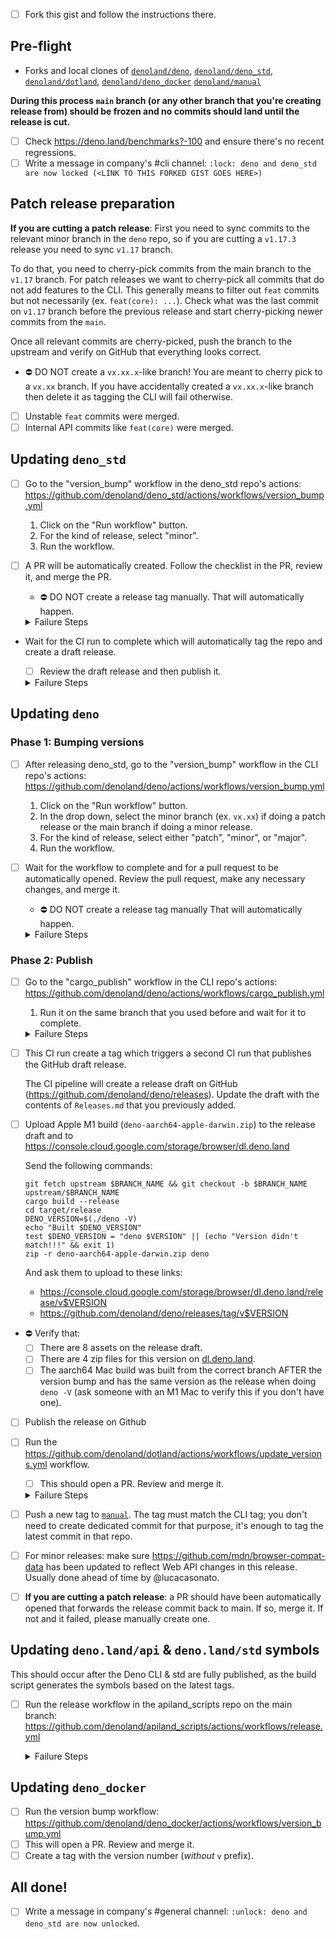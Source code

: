 - [ ] Fork this gist and follow the instructions there.

## Pre-flight

- Forks and local clones of
  [`denoland/deno`](https://github.com/denoland/deno/),
  [`denoland/deno_std`](https://github.com/denoland/deno_std/),
  [`denoland/dotland`](https://github.com/denoland/dotland/),
  [`denoland/deno_docker`](https://github.com/denoland/deno_docker/)
  [`denoland/manual`](https://github.com/denoland/manual/)

**During this process `main` branch (or any other branch that you're creating
release from) should be frozen and no commits should land until the release is
cut.**

- [ ] Check https://deno.land/benchmarks?-100 and ensure there's no recent
      regressions.
- [ ] Write a message in company's #cli channel:
      `:lock: deno and deno_std are now locked (<LINK TO THIS FORKED GIST GOES HERE>)`

## Patch release preparation

**If you are cutting a patch release**: First you need to sync commits to the
relevant minor branch in the `deno` repo, so if you are cutting a `v1.17.3`
release you need to sync `v1.17` branch.

To do that, you need to cherry-pick commits from the main branch to the `v1.17`
branch. For patch releases we want to cherry-pick all commits that do not add
features to the CLI. This generally means to filter out `feat` commits but not
necessarily (ex. `feat(core): ...`). Check what was the last commit on `v1.17`
branch before the previous release and start cherry-picking newer commits from
the `main`.

Once all relevant commits are cherry-picked, push the branch to the upstream and
verify on GitHub that everything looks correct.

- ⛔ DO NOT create a `vx.xx.x`-like branch! You are meant to cherry pick to a
  `vx.xx` branch. If you have accidentally created a `vx.xx.x`-like branch then
  delete it as tagging the CLI will fail otherwise.

- [ ] Unstable `feat` commits were merged.
- [ ] Internal API commits like `feat(core)` were merged.

## Updating `deno_std`

- [ ] Go to the "version_bump" workflow in the deno_std repo's actions:
      https://github.com/denoland/deno_std/actions/workflows/version_bump.yml
  1. Click on the "Run workflow" button.
  1. For the kind of release, select "minor".
  1. Run the workflow.

- [ ] A PR will be automatically created. Follow the checklist in the PR, review
      it, and merge the PR.
  - ⛔ DO NOT create a release tag manually. That will automatically happen.

  <details>
    <summary>Failure Steps</summary>

  1. Checkout the latest main.
  2. Manually run `./_tools/release/01_bump_version.ts --minor`
     1. Ensure the version in `version.ts` is updated correctly.
     2. Ensure `Releases.md` is updated correctly.
     3. Ensure all the tests pass with the latest build (examine the repo for
        what the command is and run the local built deno binary)
  3. Open a PR with the changes and continue with the steps below.
  </details>

- Wait for the CI run to complete which will automatically tag the repo and
  create a draft release.
  - [ ] Review the draft release and then publish it.

  <details>
    <summary>Failure Steps</summary>

  1. Tag the repo manually in the format `x.x.x`
  2. Draft a new GH release by copying and pasting the release notes from
     `Releases.md`
  </details>

## Updating `deno`

### Phase 1: Bumping versions

- [ ] After releasing deno_std, go to the "version_bump" workflow in the CLI
      repo's actions:
      https://github.com/denoland/deno/actions/workflows/version_bump.yml
  1. Click on the "Run workflow" button.
  1. In the drop down, select the minor branch (ex. `vx.xx`) if doing a patch
     release or the main branch if doing a minor release.
  1. For the kind of release, select either "patch", "minor", or "major".
  1. Run the workflow.

- [ ] Wait for the workflow to complete and for a pull request to be
      automatically opened. Review the pull request, make any necessary changes,
      and merge it.
  - ⛔ DO NOT create a release tag manually That will automatically happen.

  <details>
     <summary>Failure Steps</summary>

  1. Checkout the branch the release is being made on.
  2. Manually run `./tools/release/01_bump_crate_versions.ts`
     1. Ensure the crate versions were bumped correctly
     2. Ensure deno_std version was updated correctly in `cli/deno_std.rs`
     3. Ensure `Releases.md` was updated correctly
  3. Open a PR with the changes and continue with the steps below.
  </details>

### Phase 2: Publish

- [ ] Go to the "cargo_publish" workflow in the CLI repo's actions:
      https://github.com/denoland/deno/actions/workflows/cargo_publish.yml
  1. Run it on the same branch that you used before and wait for it to complete.

  <details>
     <summary>Failure Steps</summary>

  1. The workflow was designed to be restartable. Try restarting it.
  2. If that doesn't work, then do the following:
     1. Checkout the branch the release is occurring on.
     2. If `cargo publish` hasn't completed then run
        `./tools/release/03_publish_crates.ts`
        - Note that you will need access to crates.io so it might fail.
     3. If `cargo publish` succeeded and a release tag wasn't created, then
        manually create and push one for the release branch with a leading `v`.
  </details>

- [ ] This CI run create a tag which triggers a second CI run that publishes the
      GitHub draft release.

  The CI pipeline will create a release draft on GitHub
  (https://github.com/denoland/deno/releases). Update the draft with the
  contents of `Releases.md` that you previously added.

- [ ] Upload Apple M1 build (`deno-aarch64-apple-darwin.zip`) to the release
      draft and to https://console.cloud.google.com/storage/browser/dl.deno.land

  Send the following commands:

  ```
  git fetch upstream $BRANCH_NAME && git checkout -b $BRANCH_NAME upstream/$BRANCH_NAME
  cargo build --release
  cd target/release
  DENO_VERSION=$(./deno -V)
  echo "Built $DENO_VERSION"
  test $DENO_VERSION = "deno $VERSION" || (echo "Version didn't match!!!" && exit 1)
  zip -r deno-aarch64-apple-darwin.zip deno
  ```

  And ask them to upload to these links:

  - https://console.cloud.google.com/storage/browser/dl.deno.land/release/v$VERSION
  - https://github.com/denoland/deno/releases/tag/v$VERSION

- ⛔ Verify that:
  - [ ] There are 8 assets on the release draft.
  - [ ] There are 4 zip files for this version on
        [dl.deno.land](https://console.cloud.google.com/storage/browser/dl.deno.land/release/v$VERSION).
  - [ ] The aarch64 Mac build was built from the correct branch AFTER the
        version bump and has the same version as the release when doing
        `deno -V` (ask someone with an M1 Mac to verify this if you don't have
        one).

- [ ] Publish the release on Github

- [ ] Run the
      https://github.com/denoland/dotland/actions/workflows/update_versions.yml
      workflow.
  - [ ] This should open a PR. Review and merge it.

  <details>
     <summary>Failure Steps</summary>

  1. Update https://github.com/denoland/dotland/blob/main/versions.json
     manually.
  2. Open a PR and merge.
  </details>

- [ ] Push a new tag to [`manual`](https://github.com/denoland/manual). The tag
      must match the CLI tag; you don't need to create dedicated commit for that
      purpose, it's enough to tag the latest commit in that repo.

- [ ] For minor releases: make sure https://github.com/mdn/browser-compat-data
      has been updated to reflect Web API changes in this release. Usually done
      ahead of time by @lucacasonato.

- [ ] **If you are cutting a patch release**: a PR should have been
      automatically opened that forwards the release commit back to main. If so,
      merge it. If not and it failed, please manually create one.

## Updating `deno.land/api` & `deno.land/std` symbols

This should occur after the Deno CLI & std are fully published, as the build
script generates the symbols based on the latest tags.

- [ ] Run the release workflow in the apiland_scripts repo on the main branch:
      https://github.com/denoland/apiland_scripts/actions/workflows/release.yml

  <details>
     <summary>Failure Steps</summary>

  1. Clone `deno/apliland_scripts`.
  2. Execute `deno task release`.
  </details>

## Updating `deno_docker`

- [ ] Run the version bump workflow:
      https://github.com/denoland/deno_docker/actions/workflows/version_bump.yml
- [ ] This will open a PR. Review and merge it.
- [ ] Create a tag with the version number (_without_ `v` prefix).

## All done!

- [ ] Write a message in company's #general channel:
      `:unlock: deno and deno_std are now unlocked`.
